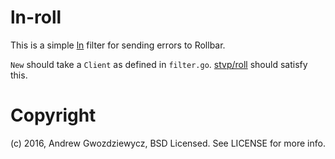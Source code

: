 # ln-roll

This is a simple [ln](https://github.com/apg/ln) filter for sending
errors to Rollbar.

`New` should take a `Client` as defined in
`filter.go`. [stvp/roll](https://github.com/stvp/roll) should satisfy
this.

# Copyright

(c) 2016, Andrew Gwozdziewycz, BSD Licensed. See LICENSE for more
info.
